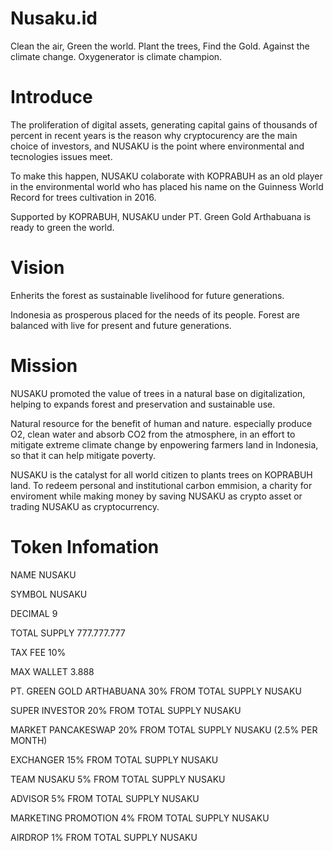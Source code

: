 # Nusaku.id

Clean the air, Green the world.
Plant the trees, Find the Gold.
Against the climate change.
Oxygenerator is climate champion.


# Introduce

The proliferation of digital assets, generating capital gains of thousands of percent in recent years is the reason why cryptocurency are the main choice of investors, and NUSAKU is the point where environmental and tecnologies issues meet.

To make this happen, NUSAKU colaborate with KOPRABUH as an old player in the environmental world who has placed his name on the Guinness World Record for trees cultivation in 2016.

Supported by KOPRABUH, NUSAKU under PT. Green Gold Arthabuana is ready to green the world.


# Vision

Enherits the forest as sustainable livelihood for future generations.

Indonesia as prosperous placed for the needs of its people. Forest are balanced with live for present and future generations.


# Mission

NUSAKU promoted the value of trees in a natural base on digitalization, helping to expands forest and preservation and sustainable use.

Natural resource for the benefit of human and nature. especially produce O2, clean water and absorb CO2 from the atmosphere, in an effort to mitigate extreme climate change by enpowering farmers land in Indonesia, so that it can help mitigate poverty.


NUSAKU is the catalyst for all world citizen to plants trees on KOPRABUH land. To redeem personal and institutional carbon emmision, a charity for enviroment while making money by saving NUSAKU as crypto asset or trading NUSAKU as cryptocurrency.

# Token Infomation

NAME	NUSAKU

SYMBOL	NUSAKU

DECIMAL	9

TOTAL SUPPLY 777.777.777

TAX FEE	10%

MAX WALLET	3.888

PT. GREEN GOLD ARTHABUANA	30% FROM TOTAL SUPPLY NUSAKU 

SUPER INVESTOR	20% FROM TOTAL SUPPLY NUSAKU

MARKET PANCAKESWAP	20% FROM TOTAL SUPPLY NUSAKU (2.5% PER MONTH)

EXCHANGER	15% FROM TOTAL SUPPLY NUSAKU

TEAM NUSAKU	5% FROM TOTAL SUPPLY NUSAKU

ADVISOR	5% FROM TOTAL SUPPLY NUSAKU

MARKETING PROMOTION	4% FROM TOTAL SUPPLY NUSAKU

AIRDROP	1% FROM TOTAL SUPPLY NUSAKU
